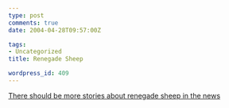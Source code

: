 ```yaml
---
type: post
comments: true
date: 2004-04-28T09:57:00Z

tags:
- Uncategorized
title: Renegade Sheep

wordpress_id: 409
---
```


[There should be more stories about renegade sheep in the news](http://news.bbc.co.uk/1/hi/world/asia-pacific/3665735.stm)
